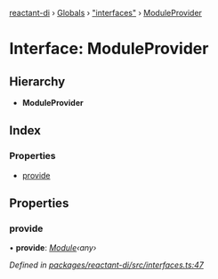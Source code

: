 [reactant-di](../README.md) › [Globals](../globals.md) › ["interfaces"](../modules/_interfaces_.md) › [ModuleProvider](_interfaces_.moduleprovider.md)

# Interface: ModuleProvider

## Hierarchy

* **ModuleProvider**

## Index

### Properties

* [provide](_interfaces_.moduleprovider.md#provide)

## Properties

###  provide

• **provide**: *[Module](_interfaces_.module.md)‹any›*

*Defined in [packages/reactant-di/src/interfaces.ts:47](https://github.com/unadlib/reactant/blob/aaa61ad/packages/reactant-di/src/interfaces.ts#L47)*
